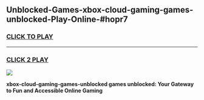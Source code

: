 
## Unblocked-Games-xbox-cloud-gaming-games-unblocked-Play-Online-#hopr7
<h3>
<a href="https://premium.freeplayer.one?title=xbox-cloud-gaming-games-unblocked&ref=27F">CLICK TO PLAY</a></h3>
<hr>

<h3>
<a href="https://premium.freeplayer.one?title=xbox-cloud-gaming-games-unblocked&ref=27F">CLICK 2 PLAY</a>
  
</h3>

<a href="https://premium.freeplayer.one?title=xbox-cloud-gaming-games-unblocked&ref=27F"><img src="https://clearcache.store/games.png"></a>


**xbox-cloud-gaming-games-unblocked games unblocked: Your Gateway to Fun and Accessible Online Gaming**
